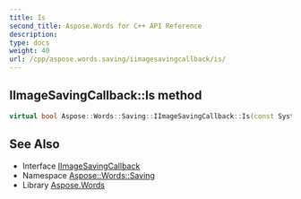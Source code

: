 ```yaml
---
title: Is
second_title: Aspose.Words for C++ API Reference
description: 
type: docs
weight: 40
url: /cpp/aspose.words.saving/iimagesavingcallback/is/
---
```

## IImageSavingCallback::Is method




```cpp
virtual bool Aspose::Words::Saving::IImageSavingCallback::Is(const System::TypeInfo &target) const override
```

## See Also

* Interface [IImageSavingCallback](../)
* Namespace [Aspose::Words::Saving](../../)
* Library [Aspose.Words](../../../)

